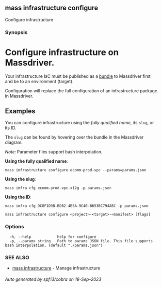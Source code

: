 ## mass infrastructure configure

Configure infrastructure

### Synopsis

# Configure infrastructure on Massdriver.

Your infrastructure IaC must be published as a [bundle](https://docs.massdriver.cloud/bundles) to Massdriver first and be to an environment (target).

Configuration will replace the full configuration of an infrastructure package in Massdriver.

## Examples

You can configure infrastructure using the _fully qualified name_, its `slug`, or its ID.

The `slug` can be found by hovering over the bundle in the Massdriver diagram.

_Note:_ Parameter files support bash interpolation.

**Using the fully qualified name**:

```shell
mass infrastructure configure ecomm-prod-vpc --params=params.json
```

**Using the slug**:

```shell
mass infra cfg ecomm-prod-vpc-x12g -p params.json
```

**Using the ID**:

```shell
mass infra cfg DC8F1D9B-BD82-4E5A-9C40-8653BC794ABC -p params.json
```


```
mass infrastructure configure <project>-<target>-<manifest> [flags]
```

### Options

```
  -h, --help            help for configure
  -p, --params string   Path to params JSON file. This file supports bash interpolation. (default "./params.json")
```

### SEE ALSO

* [mass infrastructure](mass_infrastructure.md)	 - Manage infrastructure

###### Auto generated by spf13/cobra on 19-Sep-2023
